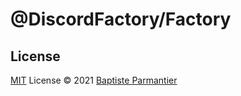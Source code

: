 # @DiscordFactory/Factory

## License

[MIT](./LICENSE) License © 2021 [Baptiste Parmantier](https://github.com/LeadcodeDev)

